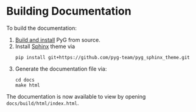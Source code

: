 # Building Documentation

To build the documentation:

1. [Build and install](https://github.com/pyg-team/pytorch_geometric/blob/master/.github/CONTRIBUTING.md#developing-pytorch-geometric) PyG from source.
2. Install [Sphinx](https://www.sphinx-doc.org/en/master/) theme via
   ```
   pip install git+https://github.com/pyg-team/pyg_sphinx_theme.git
   ```
3. Generate the documentation file via:
   ```
   cd docs
   make html
   ```

The documentation is now available to view by opening `docs/build/html/index.html`.
